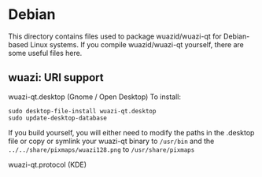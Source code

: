 
Debian
====================
This directory contains files used to package wuazid/wuazi-qt
for Debian-based Linux systems. If you compile wuazid/wuazi-qt yourself, there are some useful files here.

## wuazi: URI support ##


wuazi-qt.desktop  (Gnome / Open Desktop)
To install:

	sudo desktop-file-install wuazi-qt.desktop
	sudo update-desktop-database

If you build yourself, you will either need to modify the paths in
the .desktop file or copy or symlink your wuazi-qt binary to `/usr/bin`
and the `../../share/pixmaps/wuazi128.png` to `/usr/share/pixmaps`

wuazi-qt.protocol (KDE)

